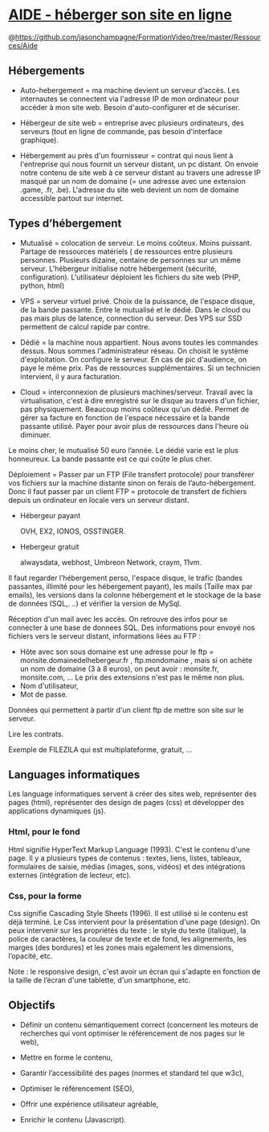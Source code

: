 # [AIDE - héberger son site en ligne](https://www.youtube.com/watch?v=mXVacXSTns8&list=PLrSOXFDHBtfEwFMZ1YIXgUqOFODGyo7tB&index=14)
@https://github.com/jasonchampagne/FormationVideo/tree/master/Ressources/Aide

## Hébergements

+ Auto-hebergement = ma machine devient un serveur d’accès. Les internautes se connectent via l'adresse IP de mon ordinateur pour accéder à mon site web. Besoin d'auto-configurer et de sécuriser.

+ Hébergeur de site web = entreprise avec plusieurs ordinateurs, des serveurs (tout en ligne de commande, pas besoin d'interface graphique).

+ Hébergement au près d'un fournisseur = contrat qui nous lient à l'entreprise qui nous fournit un serveur distant, un pc distant. On envoie notre contenu de site web à ce serveur distant au travers une adresse IP masqué par un nom de domaine (= une adresse avec une extension .game, .fr, .be). L'adresse du site web devient un nom de domaine accessible partout sur internet.

## Types d’hébergement

+ Mutualisé = colocation de serveur. Le moins coûteux. Moins puissant. Partage de ressources matériels ( de ressources entre plusieurs personnes. Plusieurs dizaine, centaine de personnes sur un même serveur. L’hébergeur initialise notre hébergement (sécurité, configuration). L'utilisateur déploient les fichiers du site web (PHP, python, html)

+ VPS = serveur virtuel privé. Choix de la puissance, de l'espace disque, de la bande passante. Entre le mutualisé et le dédié. Dans le cloud ou pas mais plus de latence, connection du serveur. Des VPS sur SSD permettent de calcul rapide par contre.

+ Dédié = la machine nous appartient. Nous avons toutes les commandes dessus. Nous sommes l'administrateur réseau. On choisit le système d'exploitation. On configure le serveur. En cas de pic d'audience, on paye le même prix. Pas de ressources supplémentaires. Si un technicien intervient, il y aura facturation.

+ Cloud = interconnexion de plusieurs machines/serveur. Travail avec la virtualisation, c'est à dire enregistré sur le disque au travers d'un fichier, pas physiquement. Beaucoup moins coûteux qu'un dédié. Permet de gérer sa facture en fonction de l'espace nécessaire et la bande passante utilisé. Payer pour avoir plus de ressources dans l'heure où diminuer.

Le moins cher, le mutualisé 50 euro l’année. Le dédié varie est le plus honneureux. La bande passante est ce qui coûte le plus cher.

Déploiement = Passer par un FTP (File transfert protocole) pour transférer vos fichiers sur la machine distante sinon on ferais de l’auto-hébergement. Donc il faut passer par un client FTP = protocole de transfert de fichiers depuis un ordinateur en locale vers un serveur distant.

+ Hébergeur payant

    OVH, EX2, IONOS, OSSTINGER.

+ Hebergeur gratuit

    alwaysdata, webhost, Umbreon Network, craym, 11vm.

Il faut regarder l’hébergement perso, l'espace disque, le trafic (bandes passantes, illimité pour les hébergement payant), les mails (Taille max par emails), les versions dans la colonne hébergement et le stockage de la base de données (SQL,. ..) et vérifier la version de MySql.

Réception d'un mail avec les accès. On retrouve des infos pour se connecter à une base de donnees SQL. Des informations pour envoyé nos fichiers vers le serveur distant, informations liées au FTP :

* Hôte avec son sous domaine est une adresse pour le ftp = monsite.domainedelhebergeur.fr , ftp.mondomaine , mais si on achète un nom de domaine (3 à 8 euros), on peut avoir : monsite.fr, monsite.com, ... Le prix des extensions n'est pas le même non plus.
* Nom d'utilisateur,
* Mot de passe.

Données qui permettent à partir d'un client ftp de mettre son site sur le serveur.

Lire les contrats.

Exemple de FILEZILA qui est multiplateforme, gratuit, ...

## Languages informatiques

Les language informatiques servent à créer  des sites web, représenter des pages (html), représenter des design de pages (css) et développer des applications dynamiques (js).

### Html, pour le fond

Html signifie HyperText Markup Language (1993). C'est le contenu d'une page. Il y a plusieurs types de contenus : textes, liens, listes, tableaux, formulaires de saisie, médias (images, sons, vidéos) et des intégrations externes (intégration de lecteur, etc).

### Css, pour la forme

Css signifie Cascading Style Sheets (1996). Il est utilisé si le contenu est déjà terminé. Le Css intervient pour la présentation d'une page (design). On peux intervenir sur les propriétés du texte : le style du texte (italique), la police de caractères, la couleur de texte et de fond, les alignements, les marges (des bordures) et les zones mais egalement les dimensions, l’opacité, etc.

Note : le responsive design, c'est avoir un écran qui s'adapte en fonction de la taille de l’écran d'une tablette, d'un smartphone, etc.

## Objectifs

* Définir un contenu sémantiquement correct (concernent les moteurs de recherches qui vont optimiser le référencement de nos pages sur le web),

* Mettre en forme le contenu,
* Garantir l’accessibilité des pages (normes et standard tel que w3c),
* Optimiser le référencement (SEO),
* Offrir une expérience utilisateur agréable,
* Enrichir le contenu (Javascript).